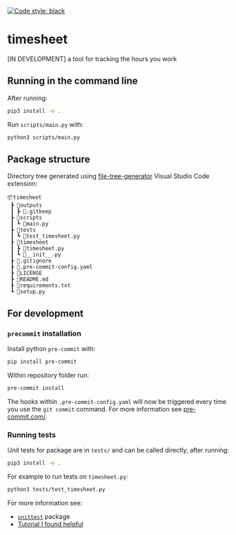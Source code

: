  [![Code style: black](https://img.shields.io/badge/code%20style-black-000000.svg)](https://github.com/psf/black)

# timesheet
[IN DEVELOPMENT] a tool for tracking the hours you work

## Running in the command line
After running:
```bash
pip3 install -e .
```

Run `scripts/main.py` with:
```bash
python3 scripts/main.py
```

## Package structure
Directory tree generated using [file-tree-generator](https://marketplace.visualstudio.com/items?itemName=Shinotatwu-DS.file-tree-generator) Visual Studio Code extension:
```
📦timesheet
 ┣ 📂outputs
 ┃ ┣ 📜.gitkeep
 ┣ 📂scripts
 ┃ ┗ 📜main.py
 ┣ 📂tests
 ┃ ┗ 📜test_timesheet.py
 ┣ 📂timesheet
 ┃ ┣ 📜timesheet.py
 ┃ ┗ 📜__init__.py
 ┣ 📜.gitignore
 ┣ 📜.pre-commit-config.yaml
 ┣ 📜LICENSE
 ┣ 📜README.md
 ┣ 📜requirements.txt
 ┗ 📜setup.py
```

## For development

### `precommit` installation

Install python `pre-commit` with:
```bash
pip install pre-commit
```

Within repository folder run:
```bash
pre-commit install
```

The hooks within `.pre-commit-config.yaml` will now be triggered every time you use the `git commit` command. For more information see [pre-commit.com/](https://pre-commit.com/).

### Running tests
Unit tests for package are in `tests/` and can be called directly, after running:
```bash
pip3 install -e .
```

For example to run tests on `timesheet.py`:
```bash
python3 tests/test_timesheet.py
```

For more information see:
- [`unittest`](https://docs.python.org/3/library/unittest.html) package
- [Tutorial I found helpful](https://realpython.com/python-testing/)
